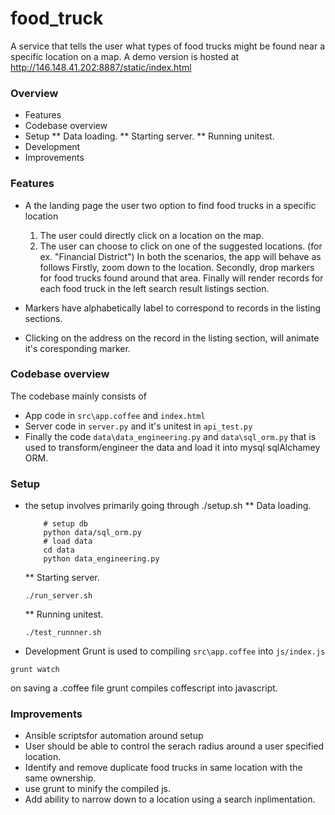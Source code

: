 food_truck
==========

A service that tells the user what types of food trucks might be found near a specific location on a map.
A demo version is hosted at http://146.148.41.202:8887/static/index.html

### Overview

* Features
* Codebase overview
* Setup
    ** Data loading.
    ** Starting server.
    ** Running unitest.
* Development
* Improvements

### Features
* A the landing page the user two option to find food trucks in a specific location
    1. The user could directly click on a location on the map.
    2. The user can choose to click on one of the suggested locations. (for ex. "Financial District")
In both the scenarios, the app will behave as follows
Firstly, zoom down to the location.
Secondly, drop markers for food trucks found around that area.
Finally will render records for each food truck in the left search result listings section.

* Markers have alphabetically label to correspond to records in the listing sections.
* Clicking on the address on the record in the listing section, will animate it's coresponding marker.

### Codebase overview
The codebase mainly consists of
* App code in `src\app.coffee` and `index.html`
* Server code in `server.py` and it's unitest in `api_test.py`
* Finally the code `data\data_engineering.py` and `data\sql_orm.py` that is used to transform/engineer the data and load it into mysql sqlAlchamey ORM.


### Setup
* the setup involves primarily going through ./setup.sh
    ** Data loading.
    ```
        # setup db
        python data/sql_orm.py
        # load data
        cd data
        python data_engineering.py
    ```
    ** Starting server.
    ```
    ./run_server.sh
    ```

    ** Running unitest.
    ```
    ./test_runnner.sh
    ```

* Development
Grunt is used to compiling `src\app.coffee` into `js/index.js`
```
grunt watch
```
on saving a .coffee file grunt compiles coffescript into javascript.

### Improvements
* Ansible scriptsfor automation around setup
* User should be able to control the serach radius around a user specified location.
* Identify and remove duplicate food trucks in same location with the same ownership.
* use grunt to minify the compiled js.
* Add ability to narrow down to a location using a search inplimentation.


